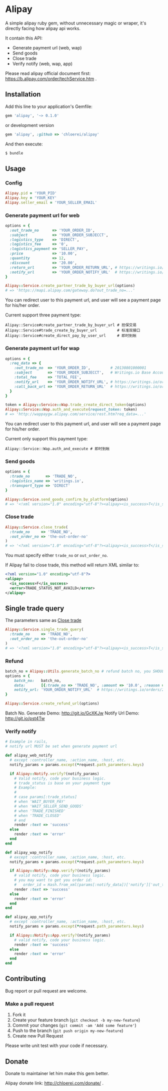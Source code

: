# Alipay

A simple alipay ruby gem, without unnecessary magic or wraper, it's directly facing how alipay api works.

It contain this API:

* Generate payment url (web, wap)
* Send goods
* Close trade
* Verify notify (web, wap, app)

Please read alipay official document first: https://b.alipay.com/order/techService.htm .

## Installation

Add this line to your application's Gemfile:

```ruby
gem 'alipay', '~> 0.1.0'
```

or development version

```ruby
gem 'alipay', :github => 'chloerei/alipay'
```

And then execute:

```sh
$ bundle
```

## Usage

### Config

```ruby
Alipay.pid = 'YOUR_PID'
Alipay.key = 'YOUR_KEY'
Alipay.seller_email = 'YOUR_SELLER_EMAIL'
```

### Generate payment url for web

```ruby
options = {
  :out_trade_no      => 'YOUR_ORDER_ID',
  :subject           => 'YOUR_ORDER_SUBJECCT',
  :logistics_type    => 'DIRECT',
  :logistics_fee     => '0',
  :logistics_payment => 'SELLER_PAY',
  :price             => '10.00',
  :quantity          => 12,
  :discount          => '20.00',
  :return_url        => 'YOUR_ORDER_RETURN_URL', # https://writings.io/orders/20130801000001
  :notify_url        => 'YOUR_ORDER_NOTIFY_URL'  # https://writings.io/orders/20130801000001/alipay_notify
}

Alipay::Service.create_partner_trade_by_buyer_url(options)
# => 'https://mapi.alipay.com/gateway.do?out_trade_no=...'
```

You can redirect user to this payment url, and user will see a payment page for his/her order.

Current support three payment type:

    Alipay::Service#create_partner_trade_by_buyer_url # 担保交易
    Alipay::Service#trade_create_by_buyer_url         # 标准双接口
    Alipay::Service#create_direct_pay_by_user_url     # 即时到帐

### Generate payment url for wap

```ruby
options = {
  :req_data => {
    :out_trade_no  => 'YOUR_ORDER_ID',         # 20130801000001
    :subject       => 'YOUR_ORDER_SUBJECCT',   # Writings.io Base Account x 12
    :total_fee     => 'TOTAL_FEE',
    :notify_url    => 'YOUR_ORDER_NOTIFY_URL', # https://writings.io/orders/20130801000001/alipay_notify
    :call_back_url => 'YOUR_ORDER_RETURN_URL'  # https://writings.io/orders/20130801000001
  }
}

token = Alipay::Service::Wap.trade_create_direct_token(options)
Alipay::Service::Wap.auth_and_execute(request_token: token)
# => 'http://wappaygw.alipay.com/service/rest.htm?req_data=...'
```

You can redirect user to this payment url, and user will see a payment page for his/her order.

Current only support this payment type:

    Alipay::Service::Wap.auth_and_execute # 即时到帐

### Send goods

```ruby
options = {
  :trade_no       => 'TRADE_NO',
  :logistics_name => 'writings.io',
  :transport_type => 'DIRECT'
}

Alipay::Service.send_goods_confirm_by_platform(options)
# => '<!xml version="1.0" encoding="utf-8"?><alipay><is_success>T</is_success></alipay>'
```

### Close trade

```ruby
Alipay::Service.close_trade(
  :trade_no     => 'TRADE_NO',
  :out_order_no => 'the-out-order-no'
)
# => '<?xml version="1.0" encoding="utf-8"?><alipay><is_success>T</is_success></alipay>'
```

You must specify either `trade_no` or `out_order_no`.

If Alipay fail to close trade, this method will return XML similar to:

```xml
<?xml version="1.0" encoding="utf-8"?>
<alipay>
  <is_success>F</is_success>
  <error>TRADE_STATUS_NOT_AVAILD</error>
</alipay>
```

## Single trade query

The parameters same as [Close trade](#user-content-close-trade)

```ruby
Alipay::Service.single_trade_query(
  :trade_no     => 'TRADE_NO',
  :out_order_no => 'the-out-order-no'
)
# => '<?xml version="1.0" encoding="utf-8"?><alipay><is_success>T</is_success><request><param name="trade_no">TRADE_NO</param><param name="_input_charset">utf-8</param><param name="service">single_trade_query</param><param name="partner">PARTNER</param></request><response><trade><additional_trade_status>DAEMON_CONFIRM_CLOSE</additional_trade_status><buyer_email>foo@gmail.com</buyer_email><buyer_id>BUYER_ID</buyer_id><discount>0.00</discount><flag_trade_locked>0</flag_trade_locked><gmt_close>2015-01-20 02:37:00</gmt_close><gmt_create>2015-01-20 02:17:00</gmt_create><gmt_last_modified_time>2015-01-20 02:37:00</gmt_last_modified_time><is_total_fee_adjust>F</is_total_fee_adjust><operator_role>B</operator_role><out_trade_no>OUT_TRADE_NO</out_trade_no><payment_type>1</payment_type><price>640.00</price><quantity>1</quantity><seller_email>bar@example.com</seller_email><seller_id>SELLER_ID</seller_id><subject>YOUR ORDER SUBJECT</subject><to_buyer_fee>0.00</to_buyer_fee><to_seller_fee>0.00</to_seller_fee><total_fee>640.00</total_fee><trade_no>TRADE_NO</trade_no><trade_status>TRADE_CLOSED</trade_status><use_coupon>F</use_coupon></trade></response><sign>SIGN</sign><sign_type>MD5</sign_type></alipay>'
```

### Refund

```ruby
batch_no = Alipay::Utils.generate_batch_no # refund batch no, you SHOULD store it to db to avoid alipay duplicate refund
options = {
    batch_no:   batch_no,
    data:       [{:trade_no => 'TRADE_NO', :amount => '10.0', :reason => 'REFUND_REASON'}],
    notify_url: 'YOUR_ORDER_NOTIFY_URL'  # https://writings.io/orders/20130801000001/alipay_refund_notify
}

Alipay::Service.create_refund_url(options)
```

Batch No. Generate Demo: http://git.io/GcXKJw
Notify Url Demo: http://git.io/pst4Tw

### Verify notify

```ruby
# Example in rails,
# notify url MUST be set when generate payment url

def alipay_web_notify
  # except :controller_name, :action_name, :host, etc.
  notify_params = params.except(*request.path_parameters.keys)

  if Alipay::Notify.verify?(notify_params)
    # Valid notify, code your business logic.
    # trade_status is base on your payment type
    # Example:
    #
    # case params[:trade_status]
    # when 'WAIT_BUYER_PAY'
    # when 'WAIT_SELLER_SEND_GOODS'
    # when 'TRADE_FINISHED'
    # when 'TRADE_CLOSED'
    # end
    render :text => 'success'
  else
    render :text => 'error'
  end
end

def alipay_wap_notify
  # except :controller_name, :action_name, :host, etc.
  notify_params = params.except(*request.path_parameters.keys)

  if Alipay::Notify::Wap.verify?(notify_params)
    # valid notify, code your business logic.
    # you may want to get you order id:
    #   order_id = Hash.from_xml(params[:notify_data])['notify']['out_trade_no']
    render :text => 'success'
  else
    render :text => 'error'
  end
end

def alipay_app_notify
  # except :controller_name, :action_name, :host, etc.
  notify_params = params.except(*request.path_parameters.keys)

  if Alipay::Notify::App.verify?(notify_params)
    # valid notify, code your business logic.
    render :text => 'success'
  else
    render :text => 'error'
  end
end
```

## Contributing

Bug report or pull request are welcome.

### Make a pull request

1. Fork it
2. Create your feature branch (`git checkout -b my-new-feature`)
3. Commit your changes (`git commit -am 'Add some feature'`)
4. Push to the branch (`git push origin my-new-feature`)
5. Create new Pull Request

Please write unit test with your code if necessary.

## Donate

Donate to maintainer let him make this gem better.

Alipay donate link: http://chloerei.com/donate/ .
